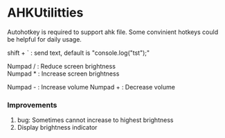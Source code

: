 # AHKUtilitties
Autohotkey is required to support ahk file.
Some convinient hotkeys could be helpful for daily usage.

shift + ` : send text, default is "console.log("tst");"

Numpad / : Reduce screen brightness <br>
Numpad * : Increase screen brightness

Numpad - : Increase volume
Numpad + : Decrease volume

### Improvements
1. bug: Sometimes cannot increase to highest brightness
2. Display brightness indicator
